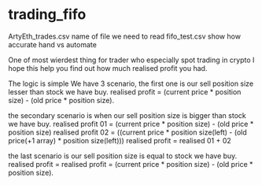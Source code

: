 # trading_fifo
ArtyEth_trades.csv name of file we need to read
fifo_test.csv show how accurate hand vs automate

One of most wierdest thing for trader who especially spot trading in crypto
I hope this help you find out how much realised profit you had.

The logic is simple 
We have 3 scenario, the first one is our sell position size lesser than stock we have buy.
realised profit = (current price * position size) - (old price * position size).

the secondary scenario is when our sell position size is bigger than stock we have buy.
realised profit 01 = (current price * position size) - (old price * position size)
realised profit 02 = ((current price * position size(left) - (old price(+1 array) * position size(left)))
realised profit = realised 01 + 02

the last scenario is our sell position size is equal to stock we have buy.
realised profit = realised profit = (current price * position size) - (old price * position size).
